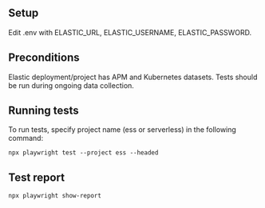 ## Setup 
Edit .env with ELASTIC_URL, ELASTIC_USERNAME, ELASTIC_PASSWORD.

## Preconditions
Elastic deployment/project has APM and Kubernetes datasets.
Tests should be run during ongoing data collection.

## Running tests
To run tests, specify project name (ess or serverless) in the following command:

```
npx playwright test --project ess --headed
```

## Test report

```
npx playwright show-report
```